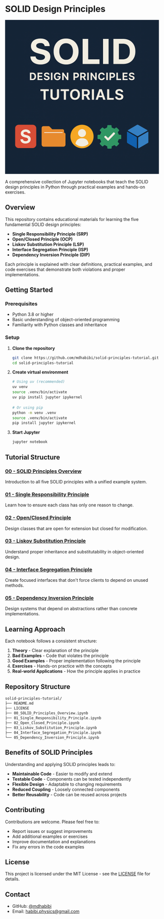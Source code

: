 # SOLID Design Principles

<div align="center">
  <img src="Banner.png" alt="SOLID Design Principles Banner" width="600">
</div>

A comprehensive collection of Jupyter notebooks that teach the SOLID design principles in Python through practical examples and hands-on exercises.

## Overview

This repository contains educational materials for learning the five fundamental SOLID design principles:

- **Single Responsibility Principle (SRP)**
- **Open/Closed Principle (OCP)** 
- **Liskov Substitution Principle (LSP)**
- **Interface Segregation Principle (ISP)**
- **Dependency Inversion Principle (DIP)**

Each principle is explained with clear definitions, practical examples, and code exercises that demonstrate both violations and proper implementations.

## Getting Started

### Prerequisites

- Python 3.8 or higher
- Basic understanding of object-oriented programming
- Familiarity with Python classes and inheritance

### Setup

1. **Clone the repository**
   ```bash
   git clone https://github.com/mdhabibi/solid-principles-tutorial.git
   cd solid-principles-tutorial
   ```

2. **Create virtual environment**
   ```bash
   # Using uv (recommended)
   uv venv
   source .venv/bin/activate
   uv pip install jupyter ipykernel
   
   # Or using pip
   python -m venv .venv
   source .venv/bin/activate
   pip install jupyter ipykernel
   ```

3. **Start Jupyter**
   ```bash
   jupyter notebook
   ```

## Tutorial Structure

### [00 - SOLID Principles Overview](00_SOLID_Principles_Overview.ipynb)
Introduction to all five SOLID principles with a unified example system.

### [01 - Single Responsibility Principle](01_Single_Responsibility_Principle.ipynb)
Learn how to ensure each class has only one reason to change.

### [02 - Open/Closed Principle](02_Open_Closed_Principle.ipynb)
Design classes that are open for extension but closed for modification.

### [03 - Liskov Substitution Principle](03_Liskov_Substitution_Principle.ipynb)
Understand proper inheritance and substitutability in object-oriented design.

### [04 - Interface Segregation Principle](04_Interface_Segregation_Principle.ipynb)
Create focused interfaces that don't force clients to depend on unused methods.

### [05 - Dependency Inversion Principle](05_Dependency_Inversion_Principle.ipynb)
Design systems that depend on abstractions rather than concrete implementations.

## Learning Approach

Each notebook follows a consistent structure:

1. **Theory** - Clear explanation of the principle
2. **Bad Examples** - Code that violates the principle
3. **Good Examples** - Proper implementation following the principle
4. **Exercises** - Hands-on practice with the concepts
5. **Real-world Applications** - How the principle applies in practice

## Repository Structure

```
solid-principles-tutorial/
├── README.md
├── LICENSE
├── 00_SOLID_Principles_Overview.ipynb
├── 01_Single_Responsibility_Principle.ipynb
├── 02_Open_Closed_Principle.ipynb
├── 03_Liskov_Substitution_Principle.ipynb
├── 04_Interface_Segregation_Principle.ipynb
└── 05_Dependency_Inversion_Principle.ipynb
```

## Benefits of SOLID Principles

Understanding and applying SOLID principles leads to:

- **Maintainable Code** - Easier to modify and extend
- **Testable Code** - Components can be tested independently  
- **Flexible Design** - Adaptable to changing requirements
- **Reduced Coupling** - Loosely connected components
- **Better Reusability** - Code can be reused across projects

## Contributing

Contributions are welcome. Please feel free to:

- Report issues or suggest improvements
- Add additional examples or exercises
- Improve documentation and explanations
- Fix any errors in the code examples

## License

This project is licensed under the MIT License - see the [LICENSE](LICENSE) file for details.

## Contact

- GitHub: [@mdhabibi](https://github.com/mdhabibi)
- Email: habibi.physics@gmail.com